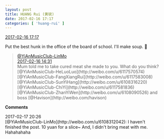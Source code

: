 ```yaml
---
layout: post
title: HUANG Rui (黄锐)
date: 2017-02-16 17:17
categories: [ 'huang-rui' ]
---
```


<div class="weibo-info">
  <a href="http://weibo.com/2383396057/EvODLFXiv">2017-02-16 17:17</a>
</div>

Put the best hunk in the office of the board of school. I'll make soup. 🤗

<!-- more -->

> <div class="weibo-post-name">
>   <a href="http://weibo.com/u/6108312042">@YiAnMusicClub-LinMo</a>
> </div>
> <div class="weibo-info">
>   <a href="http://weibo.com/6108312042/EvNybhrH0">2017-02-16 14:31</a>
> </div>
> Mum told me to take cured meat she made to you. What do you think? [@YiAnMusicClub-HeLuoLuo](http://weibo.com/u/6117570574) [@YiAnMusicClub-FangXiangRui](http://weibo.com/u/6117583008) [@YiAnMusicClub-SunYiHang](http://weibo.com/u/6108316220) [@YiAnMusicClub-ChiYi](http://weibo.com/u/6117581836) [@YiAnMusicClub-ZhanYiWen](http://weibo.com/u/6108090526) and boss [@Havison](http://weibo.com/havison)

**Comments**
<div class="weibo-info">2017-02-17 20:26</div>
[@YiAnMusicClub-LinMo](http://weibo.com/u/6108312042): I haven't finished the post. 10 yuan for a slice~ And, I didn't bring meat with me. Hahahahaha
